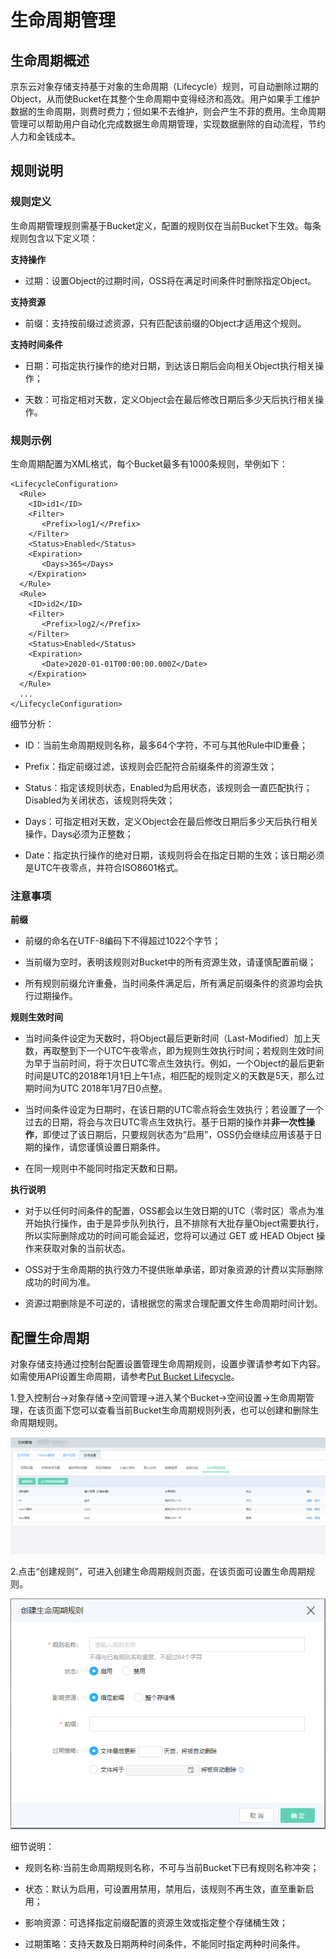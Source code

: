 # 生命周期管理

## 生命周期概述

京东云对象存储支持基于对象的生命周期（Lifecycle）规则，可自动删除过期的Object，从而使Bucket在其整个生命周期中变得经济和高效。用户如果手工维护数据的生命周期，则费时费力；但如果不去维护，则会产生不菲的费用。生命周期管理可以帮助用户自动化完成数据生命周期管理，实现数据删除的自动流程，节约人力和金钱成本。

## 规则说明

### 规则定义

生命周期管理规则需基于Bucket定义，配置的规则仅在当前Bucket下生效。每条规则包含以下定义项：

**支持操作**

 - 过期：设置Object的过期时间，OSS将在满足时间条件时删除指定Object。

**支持资源**

 - 前缀：支持按前缀过滤资源，只有匹配该前缀的Object才适用这个规则。

**支持时间条件**

 - 日期：可指定执行操作的绝对日期，到达该日期后会向相关Object执行相关操作；
 
 - 天数：可指定相对天数，定义Object会在最后修改日期后多少天后执行相关操作。

### 规则示例

生命周期配置为XML格式，每个Bucket最多有1000条规则，举例如下：

```
<LifecycleConfiguration>
  <Rule>
    <ID>id1</ID>
    <Filter>
       <Prefix>log1/</Prefix>
    </Filter>
    <Status>Enabled</Status>
    <Expiration>
       <Days>365</Days>
    </Expiration>
  </Rule>
  <Rule>
    <ID>id2</ID>
    <Filter>
       <Prefix>log2/</Prefix>
    </Filter>
    <Status>Enabled</Status>
    <Expiration>
       <Date>2020-01-01T00:00:00.000Z</Date>
    </Expiration>
  </Rule>  
  ...
</LifecycleConfiguration>
```

细节分析：

 - ID：当前生命周期规则名称，最多64个字符，不可与其他Rule中ID重叠；
 
 - Prefix：指定前缀过滤，该规则会匹配符合前缀条件的资源生效；

 - Status：指定该规则状态，Enabled为启用状态，该规则会一直匹配执行；Disabled为关闭状态，该规则将失效；

 - Days：可指定相对天数，定义Object会在最后修改日期后多少天后执行相关操作，Days必须为正整数；
 
 - Date：指定执行操作的绝对日期，该规则将会在指定日期的生效；该日期必须是UTC午夜零点，并符合ISO8601格式。

### 注意事项

**前缀**

 - 前缀的命名在UTF-8编码下不得超过1022个字节；
 
 - 当前缀为空时，表明该规则对Bucket中的所有资源生效，请谨慎配置前缀；
 
 - 所有规则前缀允许重叠，当时间条件满足后，所有满足前缀条件的资源均会执行过期操作。
 
**规则生效时间**
 
 - 当时间条件设定为天数时，将Object最后更新时间（Last-Modified）加上天数，再取整到下一个UTC午夜零点，即为规则生效执行时间；若规则生效时间为早于当前时间，将于次日UTC零点生效执行。例如，一个Object的最后更新时间是UTC的2018年1月1日上午1点，相匹配的规则定义的天数是5天，那么过期时间为UTC 2018年1月7日0点整。

 - 当时间条件设定为日期时，在该日期的UTC零点将会生效执行；若设置了一个过去的日期，将会与次日UTC零点生效执行。基于日期的操作并**非一次性操作**，即使过了该日期后，只要规则状态为“启用”，OSS仍会继续应用该基于日期的操作，请您谨慎设置日期条件。
 
 - 在同一规则中不能同时指定天数和日期。
 
 **执行说明**
 
 - 对于以任何时间条件的配置，OSS都会以生效日期的UTC（零时区）零点为准开始执行操作，由于是异步队列执行，且不排除有大批存量Object需要执行，所以实际删除成功的时间可能会延迟，您将可以通过 GET 或 HEAD Object 操作来获取对象的当前状态。
 
 - OSS对于生命周期的执行效力不提供账单承诺，即对象资源的计费以实际删除成功的时间为准。
 
 - 资源过期删除是不可逆的，请根据您的需求合理配置文件生命周期时间计划。

## 配置生命周期

对象存储支持通过控制台配置设置管理生命周期规则，设置步骤请参考如下内容。如需使用API设置生命周期，请参考[Put Bucket Lifecycle](../../API-Reference-S3-Compatible/Compatibility-API/Operations-On-Bucket/Put-Bucket-Lifecycle.md)。

1.登入控制台->对象存储->空间管理->进入某个Bucket->空间设置->生命周期管理，在该页面下您可以查看当前Bucket生命周期规则列表，也可以创建和删除生命周期规则。

![生命周期规则列表](../../../../../image/Object-Storage-Service/OSS-105.png)

2.点击“创建规则”，可进入创建生命周期规则页面，在该页面可设置生命周期规则。

![创建生命周期规则](../../../../../image/Object-Storage-Service/OSS-106.png)

细节说明：

 - 规则名称:当前生命周期规则名称，不可与当前Bucket下已有规则名称冲突；
 
 - 状态：默认为启用，可设置用禁用，禁用后，该规则不再生效，直至重新启用；
 
 - 影响资源：可选择指定前缀配置的资源生效或指定整个存储桶生效；
 
 - 过期策略：支持天数及日期两种时间条件，不能同时指定两种时间条件。
 
